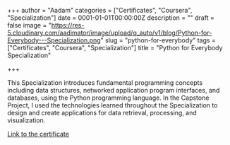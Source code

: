 +++
author = "Aadam"
categories = ["Certificates", "Coursera", "Specialization"]
date = 0001-01-01T00:00:00Z
description = ""
draft = false
image = "https://res-5.cloudinary.com/aadimator/image/upload/q_auto/v1/blog/Python-for-Everybody---Specialization.png"
slug = "python-for-everybody"
tags = ["Certificates", "Coursera", "Specialization"]
title = "Python for Everybody Specialization"

+++


This Specialization introduces fundamental programming concepts including data structures, networked application program interfaces, and databases, using the Python programming language. In the Capstone Project, I used the technologies learned throughout the Specialization to design and create  applications for data retrieval, processing, and visualization.

[Link to the certificate](https://www.coursera.org/account/accomplishments/specialization/certificate/MCQEBV9WPS59)

